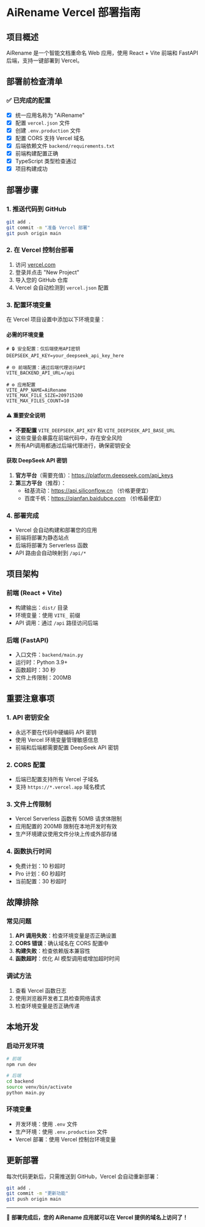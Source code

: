 # AiRename Vercel 部署指南

## 项目概述
AiRename 是一个智能文档重命名 Web 应用，使用 React + Vite 前端和 FastAPI 后端，支持一键部署到 Vercel。

## 部署前检查清单

### ✅ 已完成的配置
- [x] 统一应用名称为 "AiRename"
- [x] 配置 `vercel.json` 文件
- [x] 创建 `.env.production` 文件
- [x] 配置 CORS 支持 Vercel 域名
- [x] 后端依赖文件 `backend/requirements.txt`
- [x] 前端构建配置正确
- [x] TypeScript 类型检查通过
- [x] 项目构建成功

## 部署步骤

### 1. 推送代码到 GitHub
```bash
git add .
git commit -m "准备 Vercel 部署"
git push origin main
```

### 2. 在 Vercel 控制台部署
1. 访问 [vercel.com](https://vercel.com)
2. 登录并点击 "New Project"
3. 导入您的 GitHub 仓库
4. Vercel 会自动检测到 `vercel.json` 配置

### 3. 配置环境变量
在 Vercel 项目设置中添加以下环境变量：

#### 必需的环境变量
```
# 🔒 安全配置：仅后端使用API密钥
DEEPSEEK_API_KEY=your_deepseek_api_key_here

# 🌐 前端配置：通过后端代理访问API
VITE_BACKEND_API_URL=/api

# ⚙️ 应用配置
VITE_APP_NAME=AiRename
VITE_MAX_FILE_SIZE=209715200
VITE_MAX_FILES_COUNT=10
```

#### ⚠️ 重要安全说明

- **不要配置** `VITE_DEEPSEEK_API_KEY` 和 `VITE_DEEPSEEK_API_BASE_URL`
- 这些变量会暴露在前端代码中，存在安全风险
- 所有API调用都通过后端代理进行，确保密钥安全

#### 获取 DeepSeek API 密钥
1. **官方平台**（需要充值）：https://platform.deepseek.com/api_keys
2. **第三方平台**（推荐）：
   - 硅基流动：https://api.siliconflow.cn （价格更便宜）
   - 百度千帆：https://qianfan.baidubce.com （价格最便宜）

### 4. 部署完成
- Vercel 会自动构建和部署您的应用
- 前端将部署为静态站点
- 后端将部署为 Serverless 函数
- API 路由会自动映射到 `/api/*`

## 项目架构

### 前端 (React + Vite)
- 构建输出：`dist/` 目录
- 环境变量：使用 `VITE_` 前缀
- API 调用：通过 `/api` 路径访问后端

### 后端 (FastAPI)
- 入口文件：`backend/main.py`
- 运行时：Python 3.9+
- 函数超时：30 秒
- 文件上传限制：200MB

## 重要注意事项

### 1. API 密钥安全
- 永远不要在代码中硬编码 API 密钥
- 使用 Vercel 环境变量管理敏感信息
- 前端和后端都需要配置 DeepSeek API 密钥

### 2. CORS 配置
- 后端已配置支持所有 Vercel 子域名
- 支持 `https://*.vercel.app` 域名模式

### 3. 文件上传限制
- Vercel Serverless 函数有 50MB 请求体限制
- 应用配置的 200MB 限制在本地开发时有效
- 生产环境建议使用文件分块上传或外部存储

### 4. 函数执行时间
- 免费计划：10 秒超时
- Pro 计划：60 秒超时
- 当前配置：30 秒超时

## 故障排除

### 常见问题
1. **API 调用失败**：检查环境变量是否正确设置
2. **CORS 错误**：确认域名在 CORS 配置中
3. **构建失败**：检查依赖版本兼容性
4. **函数超时**：优化 AI 模型调用或增加超时时间

### 调试方法
1. 查看 Vercel 函数日志
2. 使用浏览器开发者工具检查网络请求
3. 检查环境变量是否正确传递

## 本地开发

### 启动开发环境
```bash
# 前端
npm run dev

# 后端
cd backend
source venv/bin/activate
python main.py
```

### 环境变量
- 开发环境：使用 `.env` 文件
- 生产环境：使用 `.env.production` 文件
- Vercel 部署：使用 Vercel 控制台环境变量

## 更新部署

每次代码更新后，只需推送到 GitHub，Vercel 会自动重新部署：
```bash
git add .
git commit -m "更新功能"
git push origin main
```

---

🎉 **部署完成后，您的 AiRename 应用就可以在 Vercel 提供的域名上访问了！**
